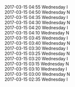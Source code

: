 2017-03-15 04:55 Wednesday  I  
2017-03-15 04:50 Wednesday  N  
2017-03-15 04:35 Wednesday  I  
2017-03-15 04:30 Wednesday  N  
2017-03-15 04:20 Wednesday  I  
2017-03-15 04:10 Wednesday  N  
2017-03-15 03:45 Wednesday  I  
2017-03-15 03:40 Wednesday  N  
2017-03-15 03:30 Wednesday  I  
2017-03-15 03:25 Wednesday  N  
2017-03-15 03:20 Wednesday  I  
2017-03-15 03:15 Wednesday  N  
2017-03-15 03:10 Wednesday  I  
2017-03-15 03:00 Wednesday  N  
2017-03-15 02:35 Wednesday  I  
